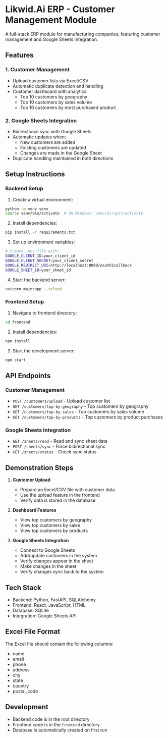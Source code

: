 # Likwid.Ai ERP - Customer Management Module

A full-stack ERP module for manufacturing companies, featuring customer management and Google Sheets integration.

## Features

### 1. Customer Management
- Upload customer lists via Excel/CSV
- Automatic duplicate detection and handling
- Customer dashboard with analytics:
  - Top 10 customers by geography
  - Top 10 customers by sales volume
  - Top 10 customers by most purchased product

### 2. Google Sheets Integration
- Bidirectional sync with Google Sheets
- Automatic updates when:
  - New customers are added
  - Existing customers are updated
  - Changes are made in the Google Sheet
- Duplicate handling maintained in both directions

## Setup Instructions

### Backend Setup
1. Create a virtual environment:
```bash
python -m venv venv
source venv/bin/activate  # On Windows: venv\Scripts\activate
```

2. Install dependencies:
```bash
pip install -r requirements.txt
```

3. Set up environment variables:
```bash
# Create .env file with:
GOOGLE_CLIENT_ID=your_client_id
GOOGLE_CLIENT_SECRET=your_client_secret
GOOGLE_REDIRECT_URI=http://localhost:8000/oauth2callback
GOOGLE_SHEET_ID=your_sheet_id
```

4. Start the backend server:
```bash
uvicorn main:app --reload
```

### Frontend Setup
1. Navigate to frontend directory:
```bash
cd frontend
```

2. Install dependencies:
```bash
npm install
```

3. Start the development server:
```bash
npm start
```

## API Endpoints

### Customer Management
- `POST /customers/upload` - Upload customer list
- `GET /customers/top-by-geography` - Top customers by geography
- `GET /customers/top-by-sales` - Top customers by sales volume
- `GET /customers/top-by-products` - Top customers by product purchases

### Google Sheets Integration
- `GET /sheets/read` - Read and sync sheet data
- `POST /sheets/sync` - Force bidirectional sync
- `GET /sheets/status` - Check sync status

## Demonstration Steps

1. **Customer Upload**
   - Prepare an Excel/CSV file with customer data
   - Use the upload feature in the frontend
   - Verify data is stored in the database

2. **Dashboard Features**
   - View top customers by geography
   - View top customers by sales
   - View top customers by products

3. **Google Sheets Integration**
   - Connect to Google Sheets
   - Add/update customers in the system
   - Verify changes appear in the sheet
   - Make changes in the sheet
   - Verify changes sync back to the system

## Tech Stack
- Backend: Python, FastAPI, SQLAlchemy
- Frontend: React, JavaScript, HTML
- Database: SQLite
- Integration: Google Sheets API

## Excel File Format

The Excel file should contain the following columns:
- name
- email
- phone
- address
- city
- state
- country
- postal_code

## Development

- Backend code is in the root directory
- Frontend code is in the `frontend` directory
- Database is automatically created on first run 